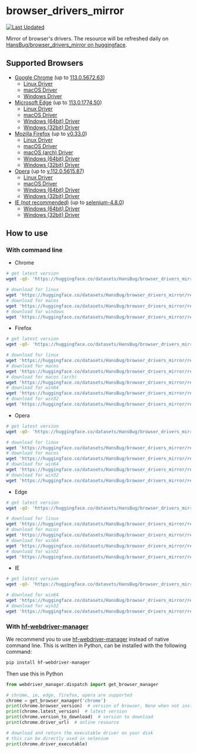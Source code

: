 # browser_drivers_mirror

[![Last Updated](https://img.shields.io/endpoint?url=https://gist.githubusercontent.com/HansBug/4ff4fe9d279fa2bc2cef37fec8cde822/raw/data_last_update.json)](https://huggingface.co/datasets/HansBug/browser_drivers_mirror/tree/main/)

Mirror of browser's drivers. The resource will be refreshed daily
on [HansBug/browser_drivers_mirror on huggingface](https://huggingface.co/datasets/HansBug/browser_drivers_mirror/tree/main/).

## Supported Browsers

* [Google Chrome](https://huggingface.co/datasets/HansBug/browser_drivers_mirror/tree/main/google) (up to [113.0.5672.63](https://huggingface.co/datasets/HansBug/browser_drivers_mirror/tree/main/google/113.0.5672.63))
    * [Linux Driver](https://huggingface.co/datasets/HansBug/browser_drivers_mirror/resolve/main/google/113.0.5672.63/chromedriver_linux64.zip)
    * [macOS Driver](https://huggingface.co/datasets/HansBug/browser_drivers_mirror/resolve/main/google/113.0.5672.63/chromedriver_mac64.zip)
    * [Windows Driver](https://huggingface.co/datasets/HansBug/browser_drivers_mirror/resolve/main/google/113.0.5672.63/chromedriver_win32.zip)
* [Microsoft Edge](${EDGE_DIR) (up to [113.0.1774.50](https://huggingface.co/datasets/HansBug/browser_drivers_mirror/tree/main/edge/113.0.1774.50))
    * [Linux Driver](https://huggingface.co/datasets/HansBug/browser_drivers_mirror/resolve/main/edge/113.0.1774.50/edgedriver_linux64.zip)
    * [macOS Driver](https://huggingface.co/datasets/HansBug/browser_drivers_mirror/resolve/main/edge/113.0.1774.50/edgedriver_mac64.zip)
    * [Windows (64bit) Driver](https://huggingface.co/datasets/HansBug/browser_drivers_mirror/resolve/main/edge/113.0.1774.50/edgedriver_win64.zip)
    * [Windows (32bit) Driver](https://huggingface.co/datasets/HansBug/browser_drivers_mirror/resolve/main/edge/113.0.1774.50/edgedriver_win32.zip)
* [Mozilla Firefox](https://huggingface.co/datasets/HansBug/browser_drivers_mirror/tree/main/firefox) (up to [v0.33.0](https://huggingface.co/datasets/HansBug/browser_drivers_mirror/tree/main/firefox/v0.33.0))
    * [Linux Driver](https://huggingface.co/datasets/HansBug/browser_drivers_mirror/resolve/main/firefox/v0.33.0/geckodriver-v0.33.0-linux64.tar.gz)
    * [macOS Driver](https://huggingface.co/datasets/HansBug/browser_drivers_mirror/resolve/main/firefox/v0.33.0/geckodriver-v0.33.0-macos.tar.gz)
    * [macOS (arch) Driver](https://huggingface.co/datasets/HansBug/browser_drivers_mirror/resolve/main/firefox/v0.33.0/geckodriver-v0.33.0-macos-aarch64.tar.gz)
    * [Windows (64bit) Driver](https://huggingface.co/datasets/HansBug/browser_drivers_mirror/resolve/main/firefox/v0.33.0/geckodriver-v0.33.0-win64.zip)
    * [Windows (32bit) Driver](https://huggingface.co/datasets/HansBug/browser_drivers_mirror/resolve/main/firefox/v0.33.0/geckodriver-v0.33.0-win32.zip)
* [Opera](https://huggingface.co/datasets/HansBug/browser_drivers_mirror/tree/main/opera) (up to [v.112.0.5615.87](https://huggingface.co/datasets/HansBug/browser_drivers_mirror/tree/main/opera/v.112.0.5615.87))
    * [Linux Driver](https://huggingface.co/datasets/HansBug/browser_drivers_mirror/resolve/main/opera/v.112.0.5615.87/operadriver_linux64.zip)
    * [macOS Driver](https://huggingface.co/datasets/HansBug/browser_drivers_mirror/resolve/main/opera/v.112.0.5615.87/operadriver_mac64.zip)
    * [Windows (64bit) Driver](https://huggingface.co/datasets/HansBug/browser_drivers_mirror/resolve/main/opera/v.112.0.5615.87/operadriver_win64.zip)
    * [Windows (32bit) Driver](https://huggingface.co/datasets/HansBug/browser_drivers_mirror/resolve/main/opera/v.112.0.5615.87/operadriver_win32.zip)
* [IE (not recommended)](https://huggingface.co/datasets/HansBug/browser_drivers_mirror/tree/main/ie) (up to [selenium-4.8.0](https://huggingface.co/datasets/HansBug/browser_drivers_mirror/tree/main/ie/selenium-4.8.0))
    * [Windows (64bit) Driver](https://huggingface.co/datasets/HansBug/browser_drivers_mirror/resolve/main/ie/selenium-4.8.0/IEDriverServer_x64_4.8.0.zip)
    * [Windows (32bit) Driver](https://huggingface.co/datasets/HansBug/browser_drivers_mirror/resolve/main/ie/selenium-4.8.0/IEDriverServer_Win32_4.8.0.zip)

## How to use

### With command line

* Chrome

```bash
# get latest version
wget -qO- 'https://huggingface.co/datasets/HansBug/browser_drivers_mirror/resolve/main/google/LATEST_RELEASE'

# download for linux
wget 'https://huggingface.co/datasets/HansBug/browser_drivers_mirror/resolve/main/google/113.0.5672.63/chromedriver_linux64.zip'
# download for macos
wget 'https://huggingface.co/datasets/HansBug/browser_drivers_mirror/resolve/main/google/113.0.5672.63/chromedriver_mac64.zip'
# download for windows
wget 'https://huggingface.co/datasets/HansBug/browser_drivers_mirror/resolve/main/google/113.0.5672.63/chromedriver_win32.zip'

```

* Firefox

```bash
# get latest version
wget -qO- 'https://huggingface.co/datasets/HansBug/browser_drivers_mirror/resolve/main/firefox/LATEST_RELEASE'

# download for linux
wget 'https://huggingface.co/datasets/HansBug/browser_drivers_mirror/resolve/main/firefox/v0.33.0/geckodriver-v0.33.0-linux64.tar.gz'
# download for macos
wget 'https://huggingface.co/datasets/HansBug/browser_drivers_mirror/resolve/main/firefox/v0.33.0/geckodriver-v0.33.0-macos.tar.gz'
# download for macos (arch)
wget 'https://huggingface.co/datasets/HansBug/browser_drivers_mirror/resolve/main/firefox/v0.33.0/geckodriver-v0.33.0-macos-aarch64.tar.gz'
# download for win64
wget 'https://huggingface.co/datasets/HansBug/browser_drivers_mirror/resolve/main/firefox/v0.33.0/geckodriver-v0.33.0-win64.zip'
# download for win32
wget 'https://huggingface.co/datasets/HansBug/browser_drivers_mirror/resolve/main/firefox/v0.33.0/geckodriver-v0.33.0-win32.zip'

```

* Opera

```bash
# get latest version
wget -qO- 'https://huggingface.co/datasets/HansBug/browser_drivers_mirror/resolve/main/opera/LATEST_RELEASE'

# download for linux
wget 'https://huggingface.co/datasets/HansBug/browser_drivers_mirror/resolve/main/opera/v.112.0.5615.87/operadriver_linux64.zip'
# download for macos
wget 'https://huggingface.co/datasets/HansBug/browser_drivers_mirror/resolve/main/opera/v.112.0.5615.87/operadriver_mac64.zip'
# download for win64
wget 'https://huggingface.co/datasets/HansBug/browser_drivers_mirror/resolve/main/opera/v.112.0.5615.87/operadriver_win64.zip'
# download for win32
wget 'https://huggingface.co/datasets/HansBug/browser_drivers_mirror/resolve/main/opera/v.112.0.5615.87/operadriver_win32.zip'

```

* Edge

```bash
# get latest version
wget -qO- 'https://huggingface.co/datasets/HansBug/browser_drivers_mirror/resolve/main/edge/LATEST_STABLE'

# download for linux
wget 'https://huggingface.co/datasets/HansBug/browser_drivers_mirror/resolve/main/edge/113.0.1774.50/edgedriver_linux64.zip'
# download for macos
wget 'https://huggingface.co/datasets/HansBug/browser_drivers_mirror/resolve/main/edge/113.0.1774.50/edgedriver_mac64.zip'
# download for win64
wget 'https://huggingface.co/datasets/HansBug/browser_drivers_mirror/resolve/main/edge/113.0.1774.50/edgedriver_win64.zip'
# download for win32
wget 'https://huggingface.co/datasets/HansBug/browser_drivers_mirror/resolve/main/edge/113.0.1774.50/edgedriver_win32.zip'

```

* IE

```bash
# get latest version
wget -qO- 'https://huggingface.co/datasets/HansBug/browser_drivers_mirror/resolve/main/ie/LATEST_RELEASE'

# download for win64
wget 'https://huggingface.co/datasets/HansBug/browser_drivers_mirror/resolve/main/ie/selenium-4.8.0/IEDriverServer_x64_4.8.0.zip'
# download for win32
wget 'https://huggingface.co/datasets/HansBug/browser_drivers_mirror/resolve/main/ie/selenium-4.8.0/IEDriverServer_Win32_4.8.0.zip'

```

### With [hf-webdriver-manager](https://github.com/HansBug/hf_webdriver_manager)

We recommend you to use [hf-webdriver-manager](https://github.com/HansBug/hf_webdriver_manager) instead of native
command line. This is written in Python, can be installed with the following command:

```bash
pip install hf-webdriver-manager
```

Then use this in Python

```python
from webdriver_manager.dispatch import get_browser_manager

# chrome, ie, edge, firefox, opera are supported
chrome = get_browser_manager('chrome')
print(chrome.browser_version)  # version of browser, None when not installed
print(chrome.latest_version)  # latest version
print(chrome.version_to_download)  # version to download
print(chrome.driver_url)  # online resource

# download and return the executable driver on your disk
# this can be directly used in selenium
print(chrome.driver_executable)
```

